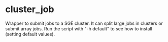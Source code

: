 # cluster_job
Wrapper to submit jobs to a SGE cluster. It can split large jobs in clusters or submit array jobs.
Run the script with "-h default" to see how to install (setting default values).
